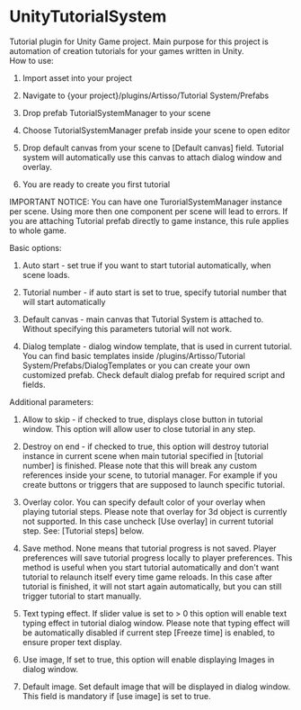 # UnityTutorialSystem
Tutorial plugin for Unity Game project. Main purpose for this project is automation of creation tutorials for your games written in Unity.\
How to use:

1. Import asset into your project

2. Navigate to {your project}/plugins/Artisso/Tutorial System/Prefabs

3. Drop prefab TutorialSystemManager to your scene

4. Choose TutorialSystemManager  prefab inside your scene to open editor

5. Drop default canvas from your scene to [Default canvas] field. Tutorial system will automatically use this canvas to attach dialog window and overlay.

6. You are ready to create you first tutorial

IMPORTANT NOTICE: You can have one TurorialSystemManager instance per scene. Using more then one component per scene will lead to errors. If you are attaching Tutorial prefab directly to game instance, this rule applies to whole game.

Basic options:

1. Auto start - set true if you want to start tutorial automatically, when scene loads.

2. Tutorial number - if auto start is set to true, specify tutorial number that will start automatically

3. Default canvas - main canvas that Tutorial System is attached to. Without specifying this parameters tutorial will not work. 

4. Dialog template - dialog window template, that is used in current tutorial. You can find basic templates inside /plugins/Artisso/Tutorial System/Prefabs/DialogTemplates or you can create your own customized prefab. Check default dialog prefab for required script and fields. 

Additional parameters:

1. Allow to skip - if checked to true, displays close button in tutorial window. This option will allow user to close tutorial in any step.

2. Destroy on end - if checked to true, this option will destroy tutorial instance in current scene when main tutorial specified in [tutorial number] is finished. Please note that this will break any custom references inside your scene, to tutorial manager. For example if  you create buttons or triggers that are supposed to launch specific tutorial.

3. Overlay color. You can specify default color of your overlay when playing tutorial steps. Please note that overlay for 3d object is currently not supported. In this case uncheck [Use overlay] in current tutorial step. See: [Tutorial steps] below.

4. Save method. None means that tutorial progress is not saved. Player preferences will save tutorial progress locally to player preferences. This method is useful when you start tutorial automatically and don't want tutorial to relaunch itself every time game reloads. In this case after tutorial is finished, it will not start again automatically, but you can still trigger tutorial to start manually.

5. Text typing effect. If slider value is set to > 0 this option will enable text typing effect in tutorial dialog window. Please note that typing effect will be automatically disabled if current step [Freeze time] is enabled, to ensure proper text display.

6. Use image, If set to true, this option will enable displaying Images in dialog window.

7. Default image. Set default image that will be displayed in dialog window. This field is mandatory if [use image] is set to true.


